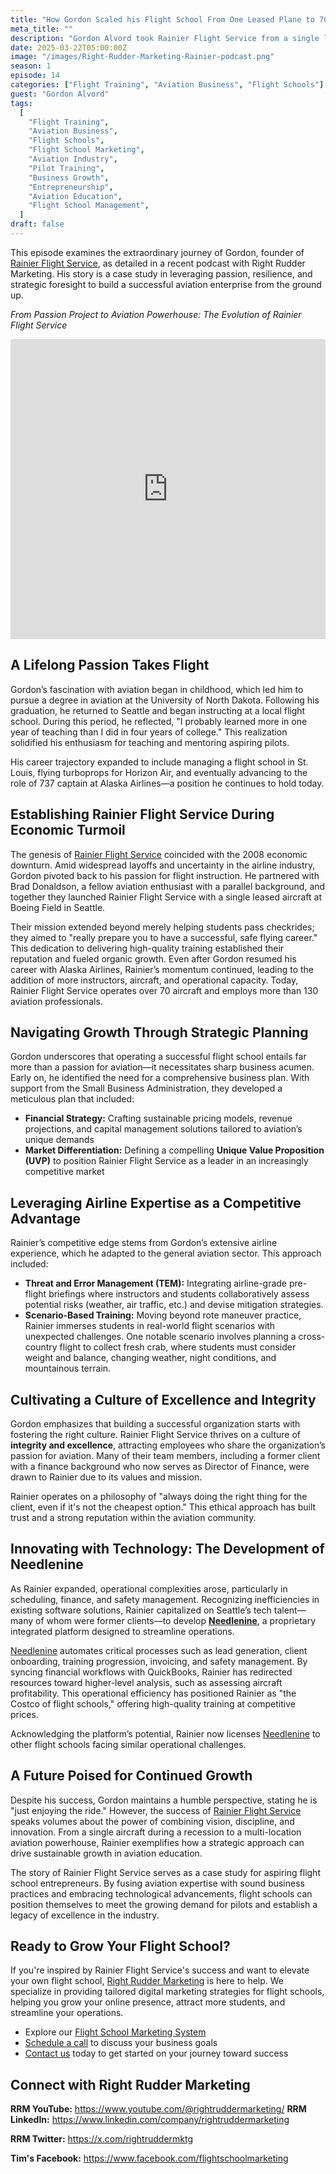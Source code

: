 ```yaml
---
title: "How Gordon Scaled his Flight School From One Leased Plane to 70+ Aircraft and Four Locations"
meta_title: ""
description: "Gordon Alvord took Rainier Flight Service from a single leased aircraft to a multi-location flight school with over 70 planes. In this episode, he shares the real challenges and growing pains of scaling operations."
date: 2025-03-22T05:00:00Z
image: "/images/Right-Rudder-Marketing-Rainier-podcast.png"
season: 1
episode: 14
categories: ["Flight Training", "Aviation Business", "Flight Schools"]
guest: "Gordon Alvord"
tags:
  [
    "Flight Training",
    "Aviation Business",
    "Flight Schools",
    "Flight School Marketing",
    "Aviation Industry",
    "Pilot Training",
    "Business Growth",
    "Entrepreneurship",
    "Aviation Education",
    "Flight School Management",
  ]
draft: false
---
```


This episode examines the extraordinary journey of Gordon, founder of [Rainier Flight Service](https://www.rainierflightservice.com/), as detailed in a recent podcast with Right Rudder Marketing. His story is a case study in leveraging passion, resilience, and strategic foresight to build a successful aviation enterprise from the ground up.

_From Passion Project to Aviation Powerhouse: The Evolution of Rainier Flight Service_

<iframe width="100%" height="480" src="https://www.youtube.com/embed/NR4muhJvBGA?si=IEiGdokx2wvqNP5k" title="YouTube video player" frameborder="0" allow="accelerometer; autoplay; clipboard-write; encrypted-media; gyroscope; picture-in-picture; web-share" referrerpolicy="strict-origin-when-cross-origin" allowfullscreen></iframe>

## A Lifelong Passion Takes Flight

Gordon’s fascination with aviation began in childhood, which led him to pursue a degree in aviation at the University of North Dakota. Following his graduation, he returned to Seattle and began instructing at a local flight school. During this period, he reflected, "I probably learned more in one year of teaching than I did in four years of college." This realization solidified his enthusiasm for teaching and mentoring aspiring pilots.

His career trajectory expanded to include managing a flight school in St. Louis, flying turboprops for Horizon Air, and eventually advancing to the role of 737 captain at Alaska Airlines—a position he continues to hold today.

## Establishing Rainier Flight Service During Economic Turmoil

The genesis of [Rainier Flight Service](https://www.rainierflightservice.com/) coincided with the 2008 economic downturn. Amid widespread layoffs and uncertainty in the airline industry, Gordon pivoted back to his passion for flight instruction. He partnered with Brad Donaldson, a fellow aviation enthusiast with a parallel background, and together they launched Rainier Flight Service with a single leased aircraft at Boeing Field in Seattle.

Their mission extended beyond merely helping students pass checkrides; they aimed to "really prepare you to have a successful, safe flying career." This dedication to delivering high-quality training established their reputation and fueled organic growth. Even after Gordon resumed his career with Alaska Airlines, Rainier’s momentum continued, leading to the addition of more instructors, aircraft, and operational capacity. Today, Rainier Flight Service operates over 70 aircraft and employs more than 130 aviation professionals.

## Navigating Growth Through Strategic Planning

Gordon underscores that operating a successful flight school entails far more than a passion for aviation—it necessitates sharp business acumen. Early on, he identified the need for a comprehensive business plan. With support from the Small Business Administration, they developed a meticulous plan that included:

- **Financial Strategy:** Crafting sustainable pricing models, revenue projections, and capital management solutions tailored to aviation’s unique demands
- **Market Differentiation:** Defining a compelling **Unique Value Proposition (UVP)** to position Rainier Flight Service as a leader in an increasingly competitive market

## Leveraging Airline Expertise as a Competitive Advantage

Rainier’s competitive edge stems from Gordon’s extensive airline experience, which he adapted to the general aviation sector. This approach included:

- **Threat and Error Management (TEM):** Integrating airline-grade pre-flight briefings where instructors and students collaboratively assess potential risks (weather, air traffic, etc.) and devise mitigation strategies.
- **Scenario-Based Training:** Moving beyond rote maneuver practice, Rainier immerses students in real-world flight scenarios with unexpected challenges. One notable scenario involves planning a cross-country flight to collect fresh crab, where students must consider weight and balance, changing weather, night conditions, and mountainous terrain.

## Cultivating a Culture of Excellence and Integrity

Gordon emphasizes that building a successful organization starts with fostering the right culture. Rainier Flight Service thrives on a culture of **integrity and excellence**, attracting employees who share the organization’s passion for aviation. Many of their team members, including a former client with a finance background who now serves as Director of Finance, were drawn to Rainier due to its values and mission.

Rainier operates on a philosophy of "always doing the right thing for the client, even if it's not the cheapest option." This ethical approach has built trust and a strong reputation within the aviation community.

## Innovating with Technology: The Development of Needlenine

As Rainier expanded, operational complexities arose, particularly in scheduling, finance, and safety management. Recognizing inefficiencies in existing software solutions, Rainier capitalized on Seattle’s tech talent—many of whom were former clients—to develop [**Needlenine**](https://needlenine.com/), a proprietary integrated platform designed to streamline operations.

[Needlenine](https://needlenine.com/) automates critical processes such as lead generation, client onboarding, training progression, invoicing, and safety management. By syncing financial workflows with QuickBooks, Rainier has redirected resources toward higher-level analysis, such as assessing aircraft profitability. This operational efficiency has positioned Rainier as "the Costco of flight schools," offering high-quality training at competitive prices.

Acknowledging the platform’s potential, Rainier now licenses [Needlenine](https://needlenine.com/) to other flight schools facing similar operational challenges.

## A Future Poised for Continued Growth

Despite his success, Gordon maintains a humble perspective, stating he is "just enjoying the ride." However, the success of [Rainier Flight Service](https://www.rainierflightservice.com/) speaks volumes about the power of combining vision, discipline, and innovation. From a single aircraft during a recession to a multi-location aviation powerhouse, Rainier exemplifies how a strategic approach can drive sustainable growth in aviation education.

The story of Rainier Flight Service serves as a case study for aspiring flight school entrepreneurs. By fusing aviation expertise with sound business practices and embracing technological advancements, flight schools can position themselves to meet the growing demand for pilots and establish a legacy of excellence in the industry.

## Ready to Grow Your Flight School?

If you're inspired by Rainier Flight Service's success and want to elevate your own flight school, [Right Rudder Marketing](https://rightruddermarketing.com/) is here to help. We specialize in providing tailored digital marketing strategies for flight schools, helping you grow your online presence, attract more students, and streamline your operations.

- Explore our [Flight School Marketing System](/marketing-system)
- [Schedule a call](https://rightruddermarketing.com/schedule-call/) to discuss your business goals
- [Contact us](https://rightruddermarketing.com/contact/) today to get started on your journey toward success

## Connect with Right Rudder Marketing

**RRM YouTube:** https://www.youtube.com/@rightruddermarketing/
**RRM LinkedIn:** https://www.linkedin.com/company/rightruddermarketing

**RRM Twitter:** https://x.com/rightruddermktg

**Tim's Facebook:** https://www.facebook.com/flightschoolmarketing
